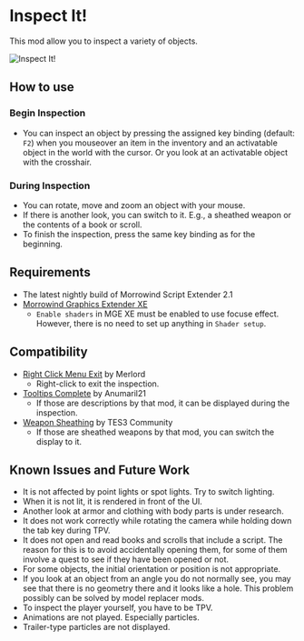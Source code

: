 # Inspect It!
This mod allow you to inspect a variety of objects.

![Inspect It!](InspectIt.gif)

## How to use
### Begin Inspection
- You can inspect an object by pressing the assigned key binding (default: `F2`) when you mouseover an item in the inventory and an activatable object in the world with the cursor. Or you look at an activatable object with the crosshair.

### During Inspection
- You can rotate, move and zoom an object with your mouse.
- If there is another look, you can switch to it. E.g., a sheathed weapon or the contents of a book or scroll.
- To finish the inspection, press the same key binding as for the beginning.

## Requirements
- The latest nightly build of Morrowind Script Extender 2.1
- [Morrowind Graphics Extender XE](https://www.nexusmods.com/morrowind/mods/41102)
    - `Enable shaders` in MGE XE must be enabled to use focuse effect. However, there is no need to set up anything in `Shader setup`.

## Compatibility
- [Right Click Menu Exit](https://www.nexusmods.com/morrowind/mods/48458) by Merlord
  - Right-click to exit the inspection.
- [Tooltips Complete](https://www.nexusmods.com/morrowind/mods/46842) by Anumaril21
  - If those are descriptions by that mod, it can be displayed during the inspection.
- [Weapon Sheathing](https://www.nexusmods.com/morrowind/mods/46069) by TES3 Community
  - If those are sheathed weapons by that mod, you can switch the display to it.

## Known Issues and Future Work
- It is not affected by point lights or spot lights. Try to switch lighting.
- When it is not lit, it is rendered in front of the UI.
- Another look at armor and clothing with body parts is under research.
- It does not work correctly while rotating the camera while holding down the tab key during TPV.
- It does not open and read books and scrolls that include a script. The reason for this is to avoid accidentally opening them, for some of them involve a quest to see if they have been opened or not.
- For some objects, the initial orientation or position is not appropriate.
- If you look at an object from an angle you do not normally see, you may see that there is no geometry there and it looks like a hole. This problem possibly can be solved by model replacer mods.
- To inspect the player yourself, you have to be TPV.
- Animations are not played. Especially particles.
- Trailer-type particles are not displayed.
